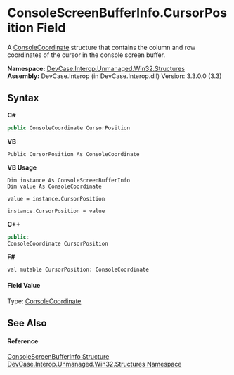# ConsoleScreenBufferInfo.CursorPosition Field
 

A <a href="T_DevCase_Interop_Unmanaged_Win32_Structures_ConsoleCoordinate">ConsoleCoordinate</a> structure that contains the column and row coordinates of the cursor in the console screen buffer.

**Namespace:**&nbsp;<a href="N_DevCase_Interop_Unmanaged_Win32_Structures">DevCase.Interop.Unmanaged.Win32.Structures</a><br />**Assembly:**&nbsp;DevCase.Interop (in DevCase.Interop.dll) Version: 3.3.0.0 (3.3)

## Syntax

**C#**<br />
``` C#
public ConsoleCoordinate CursorPosition
```

**VB**<br />
``` VB
Public CursorPosition As ConsoleCoordinate
```

**VB Usage**<br />
``` VB Usage
Dim instance As ConsoleScreenBufferInfo
Dim value As ConsoleCoordinate

value = instance.CursorPosition

instance.CursorPosition = value
```

**C++**<br />
``` C++
public:
ConsoleCoordinate CursorPosition
```

**F#**<br />
``` F#
val mutable CursorPosition: ConsoleCoordinate
```


#### Field Value
Type: <a href="T_DevCase_Interop_Unmanaged_Win32_Structures_ConsoleCoordinate">ConsoleCoordinate</a>

## See Also


#### Reference
<a href="T_DevCase_Interop_Unmanaged_Win32_Structures_ConsoleScreenBufferInfo">ConsoleScreenBufferInfo Structure</a><br /><a href="N_DevCase_Interop_Unmanaged_Win32_Structures">DevCase.Interop.Unmanaged.Win32.Structures Namespace</a><br />